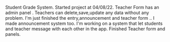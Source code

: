 Student Grade System.
Started project at 04/08/22.
Teacher Form has an admin panel .
Teachers can delete,save,update any data without any problem.
I'm just finished the entry,announcement and teacher form ..
I made announcement system too.
I'm working on a system that let students and teacher message with each other in the app.
Finished Teacher form and panels.


